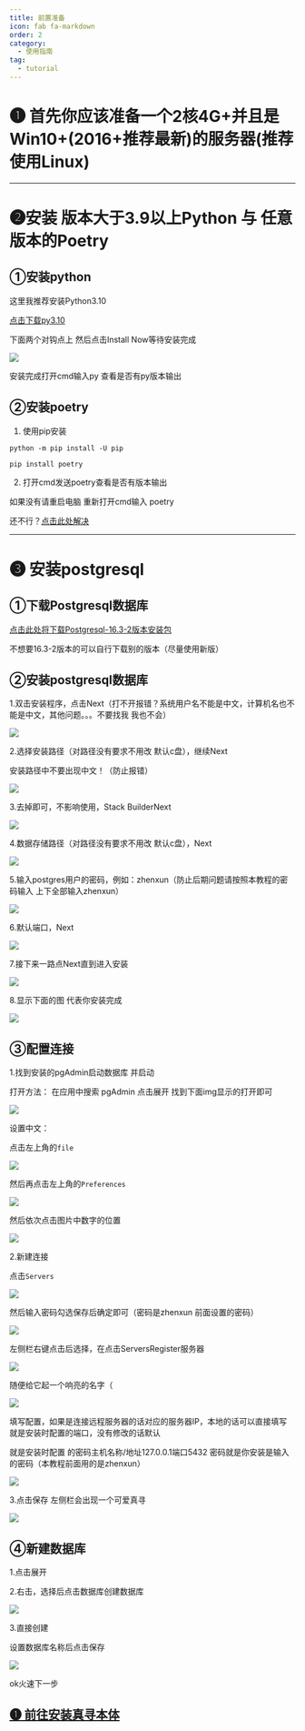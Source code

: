 ```yaml
---
title: 前置准备
icon: fab fa-markdown
order: 2
category:
  - 使用指南
tag:
  - tutorial
---
```


# ➊ 首先你应该准备一个2核4G+并且是Win10+(2016+推荐最新)的服务器(推荐使用Linux)

---

# ➋安装 版本大于3.9以上Python 与 任意版本的Poetry

## ①安装python

这里我推荐安装Python3.10

[点击下载py3.10](https://musetransfer.com/s/mpvqvvofz)

下面两个对钩点上 然后点击Install Now等待安装完成

![](../Img/python安装/py安装.png)

安装完成打开cmd输入py 查看是否有py版本输出

## ②安装poetry

1. 使用pip安装
```
python -m pip install -U pip
```
```
pip install poetry
```

2. 打开cmd发送poetry查看是否有版本输出

如果没有请重启电脑 重新打开cmd输入 poetry

还不行？[点击此处解决](https://cn.bing.com)

---

# ➌ 安装postgresql

## ①下载Postgresql数据库
[点击此处将下载Postgresql-16.3-2版本安装包](https://get.enterprisedb.com/postgresql/postgresql-16.3-2-windows-x64.exe)

不想要16.3-2版本的可以自行下载别的版本（尽量使用新版）

## ②安装postgresql数据库

1.双击安装程序，点击Next（打不开报错？系统用户名不能是中文，计算机名也不能是中文，其他问题。。。不要找我 我也不会）

![](../Img/postgresql数据库/安装数据库.png)

2.选择安装路径（对路径没有要求不用改 默认c盘），继续Next

安装路径中不要出现中文！（防止报错）

![](../Img/postgresql数据库/数据库安装路径.png)

3.去掉即可，不影响使用，Stack BuilderNext

![](../Img/postgresql数据库/取消Stack%20Builder安装.png)

4.数据存储路径（对路径没有要求不用改 默认c盘），Next

![](../Img/postgresql数据库/数据存储路径.png)

5.输入postgres用户的密码，例如：zhenxun（防止后期问题请按照本教程的密码输入 上下全部输入zhenxun）

![](../Img/postgresql数据库/数据库密码.png)

6.默认端口，Next

![](../Img/postgresql数据库/数据库端口.png)

7.接下来一路点Next直到进入安装

![](../Img/postgresql数据库/一路下一步.png)

8.显示下面的图 代表你安装完成

![](../Img/postgresql数据库/数据库安装完成.png)

## ③配置连接

1.找到安装的pgAdmin启动数据库 并启动

打开方法： 在应用中搜索 pgAdmin 点击展开 找到下面img显示的打开即可

![](../Img/postgresql数据库/启动数据库.png)

设置中文：

点击左上角的`file`

![](../Img/postgresql数据库/数据库中文.png)

然后再点击左上角的`Preferences`

![](../Img/postgresql数据库/数据库中文2.png)

然后依次点击图片中数字的位置

![](../Img/postgresql数据库/数据库中文3.png)

2.新建连接

点击`Servers`

![](../Img/postgresql数据库/添加数据库-1.png)

然后输入密码勾选保存后确定即可（密码是zhenxun 前面设置的密码）

![](../Img/postgresql数据库/添加数据库0.png)

左侧栏右键点击后选择，在点击ServersRegister服务器

![](../Img/postgresql数据库/添加数据库.png)

随便给它起一个响亮的名字（

![](../Img/postgresql数据库/真寻名字.png)

填写配置，如果是连接远程服务器的话对应的服务器IP，本地的话可以直接填写 就是安装时配置的端口，没有修改的话默认

就是安装时配置
的密码主机名称/地址127.0.0.1端口5432 密码就是你安装是输入的密码（本教程前面用的是zhenxun）

![](../Img/postgresql数据库/编辑数据库1.png)

 3.点击保存
左侧栏会出现一个可爱真寻

![](../Img/postgresql数据库/编辑数据库2.png)

## ④新建数据库

1.点击展开

2.右击，选择后点击数据库创建数据库

![](../Img/postgresql数据库/新建数据库.png)

3.直接创建

设置数据库名称后点击保存 

![](../Img/postgresql数据库/保存数据库.png)

ok火速下一步

## [➊ 前往安装真寻本体](../安装zhenxun_bot/)
